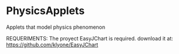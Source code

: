 PhysicsApplets
==============

Applets that model physics phenomenon

REQUERIMENTS: The proyect EasyJChart is required.
download it at: https://github.com/klyone/EasyJChart
